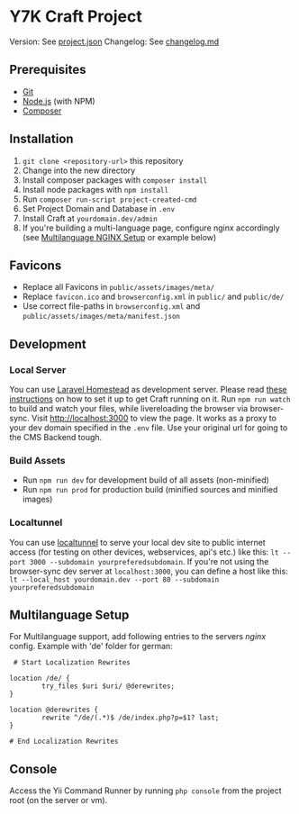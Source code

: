 # Y7K Craft Project

Version: See [project.json](project.json)
Changelog: See [changelog.md](changelog.md)

## Prerequisites

- [Git](http://git-scm.com/)
- [Node.js](http://nodejs.org/) (with NPM)
- [Composer](https://getcomposer.org/)

## Installation

1. `git clone <repository-url>` this repository
2. Change into the new directory
3. Install composer packages with `composer install`
4. Install node packages with `npm install`
5. Run `composer run-script project-created-cmd`
6. Set Project Domain and Database in `.env`
7. Install Craft at `yourdomain.dev/admin`
8. If you're building a multi-language page, configure nginx accordingly (see [Multilanguage NGINX Setup](#user-content-multilanguage-nginx-setup) or example below)

## Favicons

- Replace all Favicons in `public/assets/images/meta/`
- Replace `favicon.ico` and `browserconfig.xml` in `public/` and `public/de/` 
- Use correct file-paths in `browserconfig.xml` and `public/assets/images/meta/manifest.json` 

## Development

### Local Server

You can use [Laravel Homestead](https://laravel.com/docs/master/homestead) as development server. Please read [these instructions](https://medium.com/@didgeoridoo/how-to-get-craft-cms-2-5-running-on-a-laravel-homestead-3-0-x-vagrant-box-556fe57ff807#.siftkm7kt) on how to set it up to get Craft running on it.
Run `npm run watch` to build and watch your files, while livereloading the browser via browser-sync. Visit [http://localhost:3000](http://localhost:3000) to view the page. It works as a proxy to your dev domain specified in the `.env` file. Use your original url for going to the CMS Backend tough.

### Build Assets

- Run `npm run dev`  for development build of all assets (non-minified)
- Run `npm run prod` for production build (minified sources and minified images) 

### Localtunnel

You can use [localtunnel](http://http://localtunnel.me/) to serve your local dev site to public internet access (for testing on other devices, webservices, api's etc.) like this: `lt --port 3000 --subdomain yourpreferedsubdomain`. If you're not using the browser-sync dev server at `localhost:3000`, you can define a host like this: `lt --local_host yourdomain.dev --port 80 --subdomain yourpreferedsubdomain`

## Multilanguage Setup

For Multilanguage support, add following entries to the servers *nginx* config.
Example with 'de' folder for german:

```
 # Start Localization Rewrites
 
location /de/ {
        try_files $uri $uri/ @derewrites;
}

location @derewrites {
        rewrite ^/de/(.*)$ /de/index.php?p=$1? last;
}

# End Localization Rewrites
```

## Console
Access the Yii Command Runner by running `php console` from the project root (on the server or vm).
